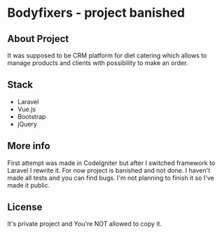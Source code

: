 # Bodyfixers - **project <span color='red'>banished</span>**

## About Project

It was supposed to be CRM platform for diet catering which allows to manage products and clients with possibility to make an order. 

## Stack

* Laravel
* Vue.js
* Bootstrap
* jQuery

## More info

First attempt was made in CodeIgniter but after I switched framework to Laravel I rewrite it. For now project is banished and not done. I haven't made all tests and you can find bugs. I'm not planning to finish it so I've made it public.

## License

It's private project and You're NOT allowed to copy it.
